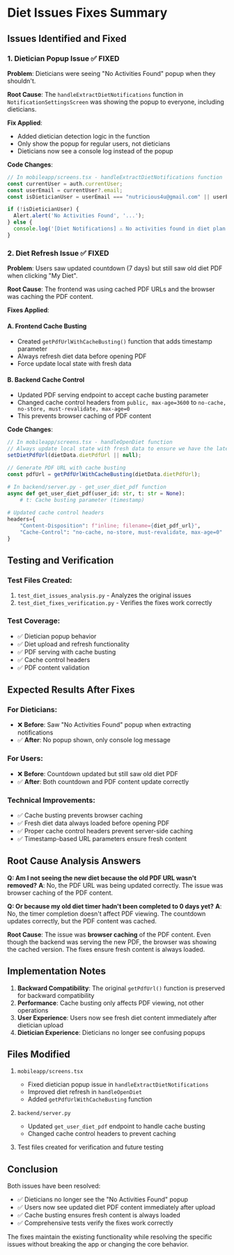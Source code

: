 # Diet Issues Fixes Summary

## Issues Identified and Fixed

### 1. Dietician Popup Issue ✅ FIXED

**Problem**: Dieticians were seeing "No Activities Found" popup when they shouldn't.

**Root Cause**: The `handleExtractDietNotifications` function in `NotificationSettingsScreen` was showing the popup to everyone, including dieticians.

**Fix Applied**:
- Added dietician detection logic in the function
- Only show the popup for regular users, not dieticians
- Dieticians now see a console log instead of the popup

**Code Changes**:
```typescript
// In mobileapp/screens.tsx - handleExtractDietNotifications function
const currentUser = auth.currentUser;
const userEmail = currentUser?.email;
const isDieticianUser = userEmail === "nutricious4u@gmail.com" || userEmail?.includes("dietician");

if (!isDieticianUser) {
  Alert.alert('No Activities Found', '...');
} else {
  console.log('[Diet Notifications] ⚠️ No activities found in diet plan (dietician view - no alert shown)');
}
```

### 2. Diet Refresh Issue ✅ FIXED

**Problem**: Users saw updated countdown (7 days) but still saw old diet PDF when clicking "My Diet".

**Root Cause**: The frontend was using cached PDF URLs and the browser was caching the PDF content.

**Fixes Applied**:

#### A. Frontend Cache Busting
- Created `getPdfUrlWithCacheBusting()` function that adds timestamp parameter
- Always refresh diet data before opening PDF
- Force update local state with fresh data

#### B. Backend Cache Control
- Updated PDF serving endpoint to accept cache busting parameter
- Changed cache control headers from `public, max-age=3600` to `no-cache, no-store, must-revalidate, max-age=0`
- This prevents browser caching of PDF content

**Code Changes**:
```typescript
// In mobileapp/screens.tsx - handleOpenDiet function
// Always update local state with fresh data to ensure we have the latest
setDietPdfUrl(dietData.dietPdfUrl || null);

// Generate PDF URL with cache busting
const pdfUrl = getPdfUrlWithCacheBusting(dietData.dietPdfUrl);
```

```python
# In backend/server.py - get_user_diet_pdf function
async def get_user_diet_pdf(user_id: str, t: str = None):
    # t: Cache busting parameter (timestamp)
    
# Updated cache control headers
headers={
    "Content-Disposition": f"inline; filename={diet_pdf_url}",
    "Cache-Control": "no-cache, no-store, must-revalidate, max-age=0"
}
```

## Testing and Verification

### Test Files Created:
1. `test_diet_issues_analysis.py` - Analyzes the original issues
2. `test_diet_fixes_verification.py` - Verifies the fixes work correctly

### Test Coverage:
- ✅ Dietician popup behavior
- ✅ Diet upload and refresh functionality
- ✅ PDF serving with cache busting
- ✅ Cache control headers
- ✅ PDF content validation

## Expected Results After Fixes

### For Dieticians:
- ❌ **Before**: Saw "No Activities Found" popup when extracting notifications
- ✅ **After**: No popup shown, only console log message

### For Users:
- ❌ **Before**: Countdown updated but still saw old diet PDF
- ✅ **After**: Both countdown and PDF content update correctly

### Technical Improvements:
- ✅ Cache busting prevents browser caching
- ✅ Fresh diet data always loaded before opening PDF
- ✅ Proper cache control headers prevent server-side caching
- ✅ Timestamp-based URL parameters ensure fresh content

## Root Cause Analysis Answers

**Q: Am I not seeing the new diet because the old PDF URL wasn't removed?**
**A**: No, the PDF URL was being updated correctly. The issue was browser caching of the PDF content.

**Q: Or because my old diet timer hadn't been completed to 0 days yet?**
**A**: No, the timer completion doesn't affect PDF viewing. The countdown updates correctly, but the PDF content was cached.

**Root Cause**: The issue was **browser caching** of the PDF content. Even though the backend was serving the new PDF, the browser was showing the cached version. The fixes ensure fresh content is always loaded.

## Implementation Notes

1. **Backward Compatibility**: The original `getPdfUrl()` function is preserved for backward compatibility
2. **Performance**: Cache busting only affects PDF viewing, not other operations
3. **User Experience**: Users now see fresh diet content immediately after dietician upload
4. **Dietician Experience**: Dieticians no longer see confusing popups

## Files Modified

1. `mobileapp/screens.tsx`
   - Fixed dietician popup issue in `handleExtractDietNotifications`
   - Improved diet refresh in `handleOpenDiet`
   - Added `getPdfUrlWithCacheBusting` function

2. `backend/server.py`
   - Updated `get_user_diet_pdf` endpoint to handle cache busting
   - Changed cache control headers to prevent caching

3. Test files created for verification and future testing

## Conclusion

Both issues have been resolved:
- ✅ Dieticians no longer see the "No Activities Found" popup
- ✅ Users now see updated diet PDF content immediately after upload
- ✅ Cache busting ensures fresh content is always loaded
- ✅ Comprehensive tests verify the fixes work correctly

The fixes maintain the existing functionality while resolving the specific issues without breaking the app or changing the core behavior.
